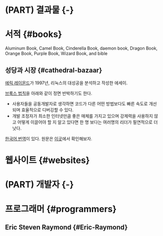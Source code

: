 # (PART) 결과물 {-}

# 서적 {#books}
Aluminum Book, Camel Book, Cinderella Book, daemon book, Dragon Book, Orange Book, Purple Book, Wizard Book, and bible

## 성당과 시장 {#cathedral-bazaar}
[에릭 레이몬드](#Eric-Raymond)가 1997년, 리눅스의 대성공을 분석하고 작성한 에세이.

[브룩스 법칙](#Brookss-Law)을 아래와 같이 정면 반박하기도 한다.

* 사용자들을 공동개발자로 생각하면 코드가 다른 어떤 방법보다도 빠른 속도로 개선되며 효율적으로 디버깅할 수 있다.
* 개발 조정자가 최소한 인터넷만큼 좋은 매체를 가지고 있으며 강제력을 사용하지 않고 어떻게 이끌어야 할 지 알고 있다면 한 명 보다는 여러명의 리더가 필연적으로 더 낫다.

[한국어 번역](http://wiki.kldp.org/wiki.php/DocbookSgml/Cathedral-Bazaar-TRANS)이 있다. 원문은 [이곳](http://www.catb.org/~esr/writings/cathedral-bazaar/)에서 확인해보자.

# 웹사이트 {#websites}

# (PART) 개발자 {-}
# 프로그래머 {#programmers}
## Eric Steven Raymond {#Eric-Raymond}
